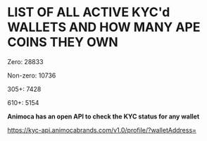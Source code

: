 # LIST OF ALL ACTIVE KYC'd WALLETS AND HOW MANY APE COINS THEY OWN

Zero: 28833

Non-zero: 10736

305+: 7428

610+: 5154

**Animoca has an open API to check the KYC status for any wallet**

https://kyc-api.animocabrands.com/v1.0/profile/?walletAddress=